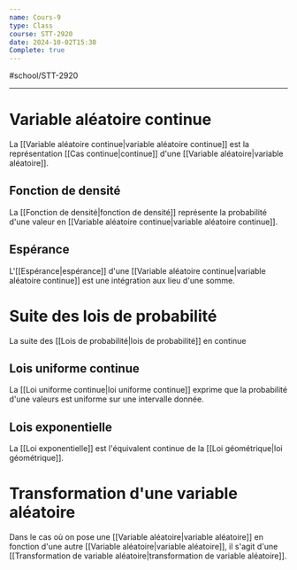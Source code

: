 ```yaml
---
name: Cours-9
type: Class
course: STT-2920
date: 2024-10-02T15:30
Complete: true
---
```

#school/STT-2920 
***
# Variable aléatoire continue
 La [[Variable aléatoire continue|variable aléatoire continue]] est la représentation [[Cas continue|continue]] d'une [[Variable aléatoire|variable aléatoire]].

## Fonction de densité
La [[Fonction de densité|fonction de densité]] représente la probabilité d'une valeur en [[Variable aléatoire continue|variable aléatoire continue]].

## Espérance
L'[[Espérance|espérance]] d'une [[Variable aléatoire continue|variable aléatoire continue]] est une intégration aux lieu d'une somme.

# Suite des lois de probabilité
La suite des [[Lois de probabilité|lois de probabilité]] en continue
## Lois uniforme continue
La [[Loi uniforme continue|loi uniforme continue]] exprime que la probabilité d'une valeurs est uniforme sur une intervalle donnée.

## Lois exponentielle
La [[Loi exponentielle]] est l'équivalent continue de la [[Loi géométrique|loi géométrique]].

# Transformation d'une variable aléatoire
Dans le cas où on pose une [[Variable aléatoire|variable aléatoire]] en fonction d'une autre [[Variable aléatoire|variable aléatoire]], il s'agit d'une [[Transformation de variable aléatoire|transformation de variable aléatoire]].